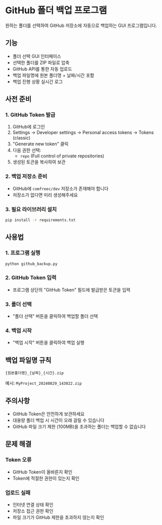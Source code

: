 # GitHub 폴더 백업 프로그램

원하는 폴더를 선택하여 GitHub 저장소에 자동으로 백업하는 GUI 프로그램입니다.

## 기능

- 폴더 선택 GUI 인터페이스
- 선택한 폴더를 ZIP 파일로 압축
- GitHub API를 통한 자동 업로드
- 백업 파일명에 원본 폴더명 + 날짜/시간 포함
- 백업 진행 상황 실시간 로그

## 사전 준비

### 1. GitHub Token 발급

1. GitHub에 로그인
2. Settings → Developer settings → Personal access tokens → Tokens (classic)
3. "Generate new token" 클릭
4. 다음 권한 선택:
   - `repo` (Full control of private repositories)
5. 생성된 토큰을 복사하여 보관

### 2. 백업 저장소 준비

- GitHub에 `comfreec/dev` 저장소가 존재해야 합니다
- 저장소가 없다면 미리 생성해주세요

### 3. 필요 라이브러리 설치

```bash
pip install -r requirements.txt
```

## 사용법

### 1. 프로그램 실행

```bash
python github_backup.py
```

### 2. GitHub Token 입력

- 프로그램 상단의 "GitHub Token" 필드에 발급받은 토큰을 입력

### 3. 폴더 선택

- "폴더 선택" 버튼을 클릭하여 백업할 폴더 선택

### 4. 백업 시작

- "백업 시작" 버튼을 클릭하여 백업 실행

## 백업 파일명 규칙

`{원본폴더명}_{날짜}_{시간}.zip`

예시: `MyProject_20240829_143022.zip`

## 주의사항

- GitHub Token은 안전하게 보관하세요
- 대용량 폴더 백업 시 시간이 오래 걸릴 수 있습니다
- GitHub 파일 크기 제한 (100MB)을 초과하는 폴더는 백업할 수 없습니다

## 문제 해결

### Token 오류
- GitHub Token이 올바른지 확인
- Token에 적절한 권한이 있는지 확인

### 업로드 실패
- 인터넷 연결 상태 확인
- 저장소 접근 권한 확인
- 파일 크기가 GitHub 제한을 초과하지 않는지 확인